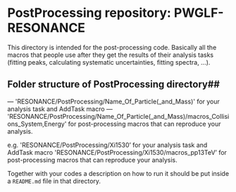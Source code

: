 # PostProcessing repository: PWGLF-RESONANCE #

This directory is intended for the post-processing code. Basically all the macros that people use after they get the results of their analysis tasks (fitting peaks, calculating systematic uncertainties, fitting spectra, …). 


## Folder structure of PostProcessing directory##

— 'RESONANCE/PostProcessing/Name_Of_Particle(_and_Mass)' for your analysis task and AddTask macro
— 'RESONANCE/PostProcessing/Name_Of_Particle(_and_Mass)/macros_Collisions_System,Energy' for post-processing macros that can reproduce your analysis.


e.g. 'RESONANCE/PostProcessing/Xi1530’ for your analysis task and AddTask macro
     'RESONANCE/PostProcessing/Xi1530/macros_pp13TeV’ for post-processing macros that can reproduce your analysis.

Together with your codes a description on how to run it should be put inside a `README.md` file in that directory.

